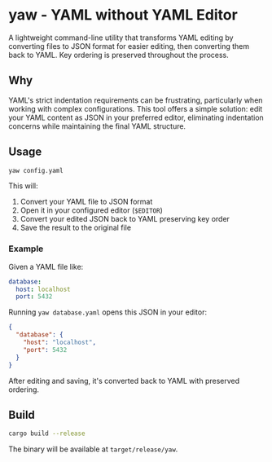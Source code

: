 # yaw - **YA**ML **w**ithout YAML Editor

A lightweight command-line utility that transforms YAML editing by converting files to JSON format for easier editing, then converting them back to YAML. Key ordering is preserved throughout the process.

## Why

YAML's strict indentation requirements can be frustrating, particularly when working with complex configurations. This tool offers a simple solution: edit your YAML content as JSON in your preferred editor, eliminating indentation concerns while maintaining the final YAML structure.

## Usage

```bash
yaw config.yaml
```

This will:
1. Convert your YAML file to JSON format
2. Open it in your configured editor (`$EDITOR`)
3. Convert your edited JSON back to YAML preserving key order
4. Save the result to the original file

### Example

Given a YAML file like:
```yaml
database:
  host: localhost
  port: 5432
```

Running `yaw database.yaml` opens this JSON in your editor:
```json
{
  "database": {
    "host": "localhost",
    "port": 5432
  }
}
```

After editing and saving, it's converted back to YAML with preserved ordering.

## Build

```bash
cargo build --release
```

The binary will be available at `target/release/yaw`.


